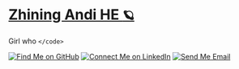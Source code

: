 # [Zhining Andi HE <small>&#129680;</small>](#education)

Girl who `</code>`

[![Find Me on GitHub](https://img.shields.io/badge/github-%23121011.svg?style=for-the-badge&logo=github&logoColor=white)](https://github.com/zhininghjl)
[![Connect Me on LinkedIn](https://img.shields.io/badge/linkedin-%230077B5.svg?style=for-the-badge&logo=linkedin&logoColor=white)](https://www.linkedin.com/in/andi-zhining-he/)
[![Send Me Email](https://img.shields.io/badge/Gmail-D14836?style=for-the-badge&logo=gmail&logoColor=white)](mailto:zhininghjl@gmail.com)
